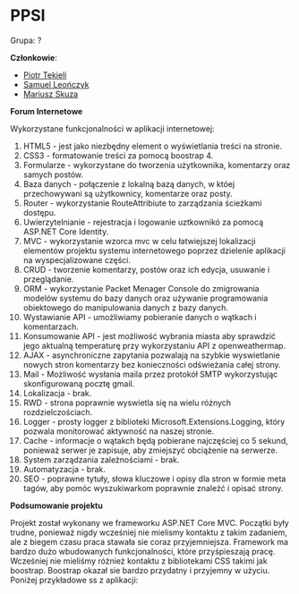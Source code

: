 # PPSI
Grupa: ?

**Członkowie**:  
  * [Piotr Tekieli](https://github.com/PiotrTekieli)  
  * [Samuel Leończyk](https://github.com/sam21401)  
  * [Mariusz Skuza](https://github.com/Prestionyk)

**Forum Internetowe**

Wykorzystane funkcjonalności w aplikacji internetowej:

1. HTML5 - jest jako niezbędny element o wyświetlania treści na stronie.
2. CSS3 - formatowanie treści za pomocą boostrap 4.
3. Formularze - wykorzystane do tworzenia użytkownika, komentarzy oraz samych postów.
4. Baza danych - połączenie z lokalną bazą danych, w któej przechowywani są użytkownicy, komentarze oraz posty.
5. Router - wykorzystanie RouteAttribiute to zarządzania ścieżkami dostępu.
6. Uwierzytelnianie - rejestracja i logowanie uztkownikó za pomocą ASP.NET Core Identity.
7. MVC - wykorzystanie wzorca mvc w celu łatwiejszej lokalizacji elementów projektu systemu internetowego poprzez dzielenie aplikacji na wyspecjalizowane części.
8. CRUD - tworzenie komentarzy, postów oraz ich edycja, usuwanie i przeglądanie.
9. ORM - wykorzystanie Packet Menager Console do zmigrowania modelów systemu do bazy danych oraz używanie programowania obiektowego do manipulowania danych z bazy danych.
10. Wystawianie API - umożliwiamy pobieranie danych o wątkach i komentarzach.
11. Konsumowanie API - jest możliwość wybrania miasta aby sprawdzić jego aktualną temperaturę przy wykorzystaniu API z openweathermap.
12. AJAX - asynchroniczne zapytania pozwalają na szybkie wyswietlanie nowych stron komentarzy bez konieczności odświeżania całej strony.
13. Mail - Możliwość wysłania maila przez protokół SMTP wykorzystując skonfigurowaną pocztę gmail.
14. Lokalizacja - brak.
15. RWD - strona poprawnie wyswietla się na wielu różnych rozdzielczościach.
16. Logger - prosty logger z biblioteki Microsoft.Extensions.Logging, który pozwala monitorować aktywność na naszej stronie.
17. Cache - informacje o wątakch będą pobierane najczęściej co 5 sekund, ponieważ serwer je zapisuje, aby zmiejszyć obciążenie na serwerze.
18. System zarządzania zależnościami - brak.
19. Automatyzacja - brak.
20. SEO - poprawne tytuły, słowa kluczowe i opisy dla stron w formie meta tagów, aby pomóc wyszukiwarkom poprawnie znaleźć i opisać strony.


**Podsumowanie projektu**

Projekt został wykonany we frameworku ASP.NET Core MVC. Początki były trudne, ponieważ nigdy wcześniej nie mielismy kontaktu z takim zadaniem, ale z biegem czasu praca stawała sie coraz przyjemniejsza. Framework ma bardzo dużo wbudowanych funkcjonalności, które przyśpieszają pracę. Wcześniej nie mieliśmy różnież kontaktu z bibliotekami CSS takimi jak boostrap. Boostrap okazał sie bardzo przydatny i przyjemny w użyciu. Poniżej przykładowe ss z aplikacji:

